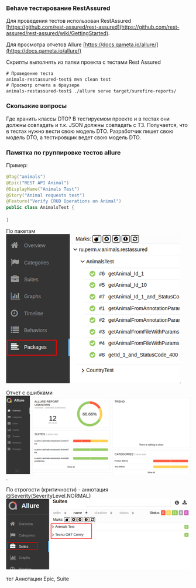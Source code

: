 ### Behave тестирование RestAssured

Для проведения тестов использован RestAssured<br/>
 [https://github.com/rest-assured/rest-assured](https://github.com/rest-assured/rest-assured/wiki/GettingStarted).

Для просмотра отчетов Allure [https://docs.qameta.io/allure/](https://docs.qameta.io/allure/)

Скрипты выполнять из папки проекта с тестами Rest Assured

```shell
# Проведение теста
animals-restassured-test$ mvn clean test
# Просмотр отчета в браузере
animals-restassured-test$ ./allure serve target/surefire-reports/
```

### Скользкие вопросы

Где хранить классы DTO? В тестируемом проекте и в тестах они должны совпадать и т.к. JSON должны совпадать с ТЗ. 
Получается, что в тестах нужно вести свою модель DTO. 
Разработчик пишет свою модель DTO, а тестировщик ведет свою модель DTO. 

### Памятка по группировке тестов allure

Пример:

```java
@Tag("animals")
@Epic("REST API Animal")
@DisplayName("Animals Test") 
@Story("Animal requests test")
@Feature("Verify CRUD Operations on Animal")
public class AnimalsTest {
 
}

```

По пакетам 
![По пакетам](doc/group_by_package.png).  

Отчет с ошибками 
![Отчет с ошибками](doc/result_test_error.png).  

По строгости (критичности) - аннотация @Severity(SeverityLevel.NORMAL)
![@DisplayName или Suites](doc/group_by_suites.png)

тег Аннотации Epic, Suite